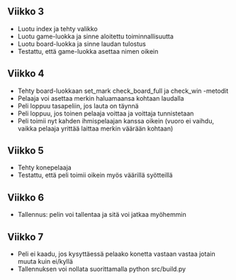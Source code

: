 ## Viikko 3
- Luotu index ja tehty valikko
- Luotu game-luokka ja sinne aloitettu toiminnallisuutta
- Luotu board-luokka ja sinne laudan tulostus
- Testattu, että game-luokka asettaa nimen oikein

## Viikko 4
- Tehty board-luokkaan set_mark check_board_full ja check_win -metodit
- Pelaaja voi asettaa merkin haluamaansa kohtaan laudalla
- Peli loppuu tasapeliin, jos lauta on täynnä
- Peli loppuu, jos toinen pelaaja voittaa ja voittaja tunnistetaan
- Peli toimii nyt kahden ihmispelaajan kanssa oikein (vuoro ei vaihdu, vaikka pelaaja yrittää laittaa merkin väärään kohtaan)

## Viikko 5
- Tehty konepelaaja
- Testattu, että peli toimii oikein myös väärillä syötteillä

## Viikko 6
- Tallennus: pelin voi tallentaa ja sitä voi jatkaa myöhemmin

## Viikko 7
- Peli ei kaadu, jos kysyttäessä pelaako konetta vastaan vastaa jotain muuta kuin ei/kyllä
- Tallennuksen voi nollata suorittamalla python src/build.py